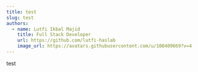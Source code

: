 ```yaml
---
title: test
slug: test
authors:
  - name: Lutfi Ikbal Majid
    title: Full Stack Developer
    url: https://github.com/lutfi-haslab
    image_url: https://avatars.githubusercontent.com/u/108409669?v=4
---
```

test